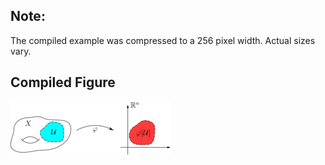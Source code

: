Note:
-----

The compiled example was compressed to a 256
pixel width. Actual sizes vary.

Compiled Figure
---------------
![Example](Chart_in_a_Manifold.png)
